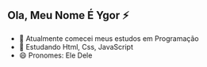 ## Ola, Meu Nome É Ygor ⚡




- 🔭 Atualmente comecei meus estudos em Programação
- 🌱 Estudando Html, Css, JavaScript
- 😄 Pronomes: Ele Dele

